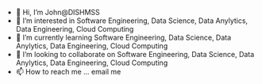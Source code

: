 - 👋 Hi, I’m John@DISHMSS
- 👀 I’m interested in Software Engineering, Data Science, Data Anylytics, Data Engineering, Cloud Computing
- 🌱 I’m currently learning Software Engineering, Data Science, Data Anylytics, Data Engineering, Cloud Computing
- 💞️ I’m looking to collaborate on Software Engineering, Data Science, Data Anylytics, Data Engineering, Cloud Computing
- 📫 How to reach me ... email me

<!---
DISHMSS/DISHMSS is a ✨ special ✨ repository because its `README.md` (this file) appears on your GitHub profile.
You can click the Preview link to take a look at your changes.
--->
